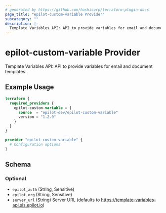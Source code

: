 ```yaml
---
# generated by https://github.com/hashicorp/terraform-plugin-docs
page_title: "epilot-custom-variable Provider"
subcategory: ""
description: |-
  Template Variables API: API to provide variables for email and document templates.
---
```


# epilot-custom-variable Provider

Template Variables API: API to provide variables for email and document templates.

## Example Usage

```terraform
terraform {
  required_providers {
    epilot-custom-variable = {
      source  = "epilot-dev/epilot-custom-variable"
      version = "1.2.0"
    }
  }
}

provider "epilot-custom-variable" {
  # Configuration options
}
```

<!-- schema generated by tfplugindocs -->
## Schema

### Optional

- `epilot_auth` (String, Sensitive)
- `epilot_org` (String, Sensitive)
- `server_url` (String) Server URL (defaults to https://template-variables-api.sls.epilot.io)
